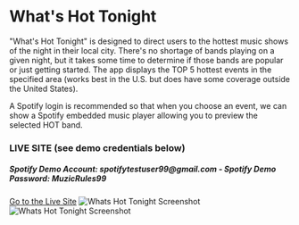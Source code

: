 <h1>What's Hot Tonight</h1>

"What's Hot Tonight" is designed to direct users to the hottest music shows of the night in their local city.  There's no shortage of bands playing on a given night, but it takes some time to determine if those bands are popular or just getting started.  The app displays the TOP 5 hottest events in the specified area (works best in the U.S. but does have some coverage outside the United States).

A Spotify login is recommended so that when you choose an event, we can show a Spotify embedded music player allowing you to preview the selected HOT band.

<h3>LIVE SITE (see demo credentials below)</h3>
<h5><b>Spotify Demo Account:</b> spotifytestuser99@gmail.com - <b>Spotify Demo Password:</b> MuzicRules99</h5>
<a target="_new" href="https://whatshot2nite.azurewebsites.net/">Go to the Live Site</a> 

<img alt="Whats Hot Tonight Screenshot" src="https://whatshot2nite.azurewebsites.net/images/screen1.png?v2" />
<img alt="Whats Hot Tonight Screenshot" src="https://whatshot2nite.azurewebsites.net/images/screen2.png?v2" />